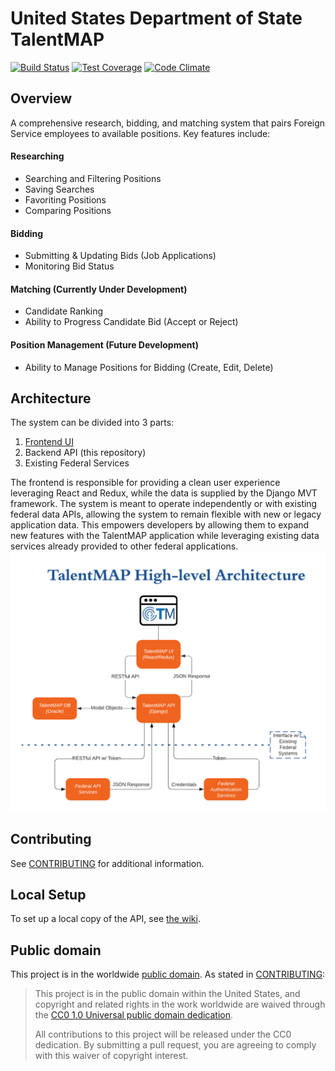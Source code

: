 # United States Department of State TalentMAP

[![Build Status](https://circleci.com/gh/MetaPhase-Consulting/State-TalentMAP-API.svg?&style=shield)](https://circleci.com/gh/MetaPhase-Consulting/State-TalentMAP-API/)
[![Test Coverage](https://codeclimate.com/github/MetaPhase-Consulting/State-TalentMAP-API/badges/coverage.svg)](https://codeclimate.com/github/MetaPhase-Consulting/State-TalentMAP-API/coverage)
[![Code Climate](https://codeclimate.com/github/MetaPhase-Consulting/State-TalentMAP-API/badges/gpa.svg)](https://codeclimate.com/github/MetaPhase-Consulting/State-TalentMAP-API)

## Overview

A comprehensive research, bidding, and matching system that pairs Foreign Service employees to available positions. Key features include:
#### Researching
- Searching and Filtering Positions
- Saving Searches
- Favoriting Positions
- Comparing Positions
#### Bidding
- Submitting & Updating Bids (Job Applications)
- Monitoring Bid Status
#### Matching (Currently Under Development)
- Candidate Ranking
- Ability to Progress Candidate Bid (Accept or Reject)
#### Position Management (Future Development)
- Ability to Manage Positions for Bidding (Create, Edit, Delete)

## Architecture
The system can be divided into 3 parts:
1) [Frontend UI](https://github.com/MetaPhase-Consulting/State-TalentMAP)
2) Backend API (this repository)
3) Existing Federal Services

The frontend is responsible for providing a clean user experience leveraging React and Redux, while the data is supplied by the Django MVT framework. The system is meant to operate independently or with existing federal data APIs, allowing the system to remain flexible with new or legacy application data. This empowers developers by allowing them to expand new features with the TalentMAP application while leveraging existing data services already provided to other federal applications.
![Architecture Diagram](./architecture-diagram.png)


## Contributing

See [CONTRIBUTING](CONTRIBUTING.md) for additional information.

## Local Setup

To set up a local copy of the API, see [the wiki](https://github.com/18F/State-TalentMAP/wiki/Deployment-Guide).

## Public domain

This project is in the worldwide [public domain](LICENSE.md). As stated in [CONTRIBUTING](CONTRIBUTING.md):

> This project is in the public domain within the United States, and copyright and related rights in the work worldwide are waived through the [CC0 1.0 Universal public domain dedication](https://creativecommons.org/publicdomain/zero/1.0/).
>
> All contributions to this project will be released under the CC0 dedication. By submitting a pull request, you are agreeing to comply with this waiver of copyright interest.

